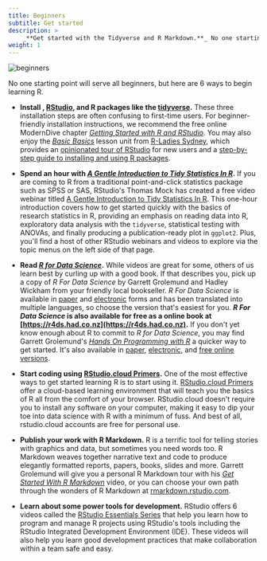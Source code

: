 ```yaml
---
title: Beginners
subtitle: Get started
description: >
    _**Get started with the Tidyverse and R Markdown.**_ No one starting point will serve all beginners, but here are 6 ways to begin learning R.
weight: 1
---
```


<img src="/images/beginner.jpg" alt="beginners">


No one starting point will serve all beginners, but here are 6 ways to begin learning R.

- __Install [<i class="fab fa-r-project"></i>](https://cloud.r-project.org/), [RStudio](http://www.rstudio.com/download), and R packages like the [tidyverse](https://www.tidyverse.org/).__ These three installation steps are often confusing to first-time users. For beginner-friendly installation instructions, we recommend the free online ModernDive chapter [_Getting Started with R and RStudio_](https://moderndive.netlify.com/1-getting-started.html). You may also enjoy the [_Basic Basics_](https://rladiessydney.org/post/2018/11/05/basicbasics/) lesson unit from [R-Ladies Sydney](https://rladiessydney.org), which provides an [opinionated tour of RStudio](https://rladiessydney.org/post/2018/11/05/basicbasics-1/) for new users and a [step-by-step guide to installing and using R packages](https://rladiessydney.org/post/2018/11/05/basicbasics-2/).

- __Spend an hour with [*A Gentle Introduction to Tidy Statistics In R*](https://resources.rstudio.com/webinars/a-gentle-introduction-to-tidy-statistics-in-r).__ If you are coming to R from a traditional point-and-click statistics package such as SPSS or SAS, RStudio's Thomas Mock has created a free video webinar titled [A Gentle Introduction to Tidy Statistics In R](https://resources.rstudio.com/webinars/a-gentle-introduction-to-tidy-statistics-in-r). This one-hour introduction covers how to get started quickly with the basics of research statistics in R, providing an emphasis on reading data into R, exploratory data analysis with the `tidyverse`, statistical testing with ANOVAs, and finally producing a publication-ready plot in `ggplot2`. Plus, you'll find a host of other RStudio webinars and videos to explore via the topic menus on the left side of that page.

- __Read [*R for Data Science*](https://r4ds.had.co.nz).__ While videos are great for some, others of us learn best by curling up with a good book. If that describes you, pick up a copy of *R For Data Science* by Garrett Grolemund and Hadley Wickham from your friendly local bookseller. *R For Data Science* is available in [paper](https://www.amazon.com/Data-Science-Transform-Visualize-Model-dp-1491910399/dp/1491910399/ref=mt_paperback?_encoding=UTF8&me=&qid=1562083100) and [electronic](https://www.amazon.com/Data-Science-Transform-Visualize-Model-ebook-dp-B01NAJAEN5/dp/B01NAJAEN5/ref=mt_kindle?_encoding=UTF8&me=&qid=1562083100) forms and has been translated into multiple languages, so choose the version that's easiest for you. **_R For Data Science_ is also available for free as a online book at [https://r4ds.had.co.nz](https://r4ds.had.co.nz).** If you don't yet know enough about R to commit to *R for Data Science*, you may find Garrett Grolemund's [*Hands On Programming with R*](https://rstudio-education.github.io/hopr/) a quicker way to get started. It's also available in [paper](https://www.amazon.com/Hands-Programming-Write-Functions-Simulations/dp/1449359019), [electronic](https://www.amazon.com/Hands-Programming-Write-Functions-Simulations-ebook-dp-B00LPUIB8C/dp/B00LPUIB8C/ref=mt_kindle?_encoding=UTF8&me=&qid=), and [free online versions](https://rstudio-education.github.io/hopr/).

- __Start coding using [RStudio.cloud Primers](https://rstudio.cloud/learn/primers).__ One of the most effective ways to get started learning R is to start using it. [RStudio.cloud Primers](https://rstudio.cloud/learn/primers) offer a cloud-based learning environment that will teach you the basics of R all from the comfort of your browser. RStudio.cloud doesn't require you to install any software on your computer, making it easy to dip your toe into data science with R with a minimum of fuss. And best of all, rstudio.cloud accounts are free for personal use.

- __Publish your work with R Markdown.__ R is a terrific tool for telling stories with graphics and data, but sometimes you need words too. R Markdown weaves together narrative text and code to produce elegantly formatted reports, papers, books, slides and more. Garrett Grolemund will give you a personal R Markdown tour with his [*Get Started With R Markdown*](https://resources.rstudio.com/the-essentials-of-data-science/getting-started-with-r-markdown-60-02) video, or you can choose your own path through the wonders of R Markdown at [rmarkdown.rstudio.com](https://rmarkdown.rstudio.com).

- __Learn about some power tools for development.__ RStudio offers 6 videos called the [RStudio Essentials Series](https://resources.rstudio.com) that help you learn how to program and manage R projects using RStudio's tools including the RStudio Integrated Development Environment (IDE). These videos will also help you learn good development practices that make collaboration within a team safe and easy.
